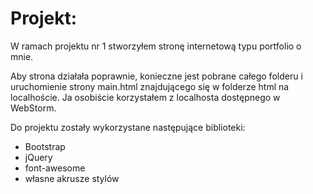 <meta charset="UTF-8">
<h1>Projekt:</h1>
<p>W ramach projektu nr 1 stworzyłem stronę internetową typu portfolio o mnie.</p>
<p>Aby strona działała poprawnie, konieczne jest pobrane całego folderu i uruchomienie strony main.html znajdującego się w folderze html na localhoście.
Ja osobiście korzystałem z localhosta dostępnego w WebStorm.</p>
<div>
    Do projektu zostały wykorzystane następujące biblioteki:
    <ul>
        <li>Bootstrap</li>
        <li>jQuery</li>
        <li>font-awesome</li>
        <li>własne akrusze stylów</li>
    </ul>
</div>
